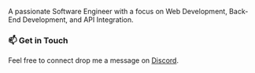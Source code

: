 <p align="left">A passionate Software Engineer with a focus on Web Development, Back-End Development, and API Integration.</p>

### 📫 Get in Touch
Feel free to connect drop me a message on [Discord](https://discord.com/users/596875665123442688).

